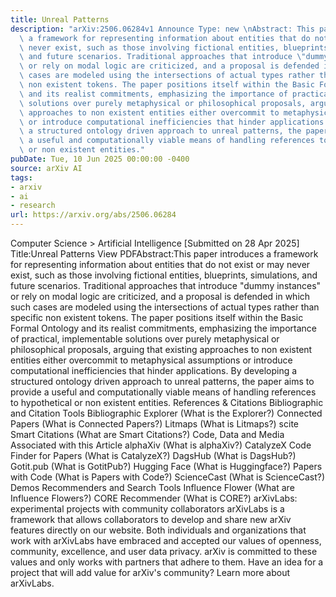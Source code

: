 ```yaml
---
title: Unreal Patterns
description: "arXiv:2506.06284v1 Announce Type: new \nAbstract: This paper introduces\
  \ a framework for representing information about entities that do not exist or may\
  \ never exist, such as those involving fictional entities, blueprints, simulations,\
  \ and future scenarios. Traditional approaches that introduce \"dummy instances\"\
  \ or rely on modal logic are criticized, and a proposal is defended in which such\
  \ cases are modeled using the intersections of actual types rather than specific\
  \ non existent tokens. The paper positions itself within the Basic Formal Ontology\
  \ and its realist commitments, emphasizing the importance of practical, implementable\
  \ solutions over purely metaphysical or philosophical proposals, arguing that existing\
  \ approaches to non existent entities either overcommit to metaphysical assumptions\
  \ or introduce computational inefficiencies that hinder applications. By developing\
  \ a structured ontology driven approach to unreal patterns, the paper aims to provide\
  \ a useful and computationally viable means of handling references to hypothetical\
  \ or non existent entities."
pubDate: Tue, 10 Jun 2025 00:00:00 -0400
source: arXiv AI
tags:
- arxiv
- ai
- research
url: https://arxiv.org/abs/2506.06284
---
```


Computer Science > Artificial Intelligence
[Submitted on 28 Apr 2025]
Title:Unreal Patterns
View PDFAbstract:This paper introduces a framework for representing information about entities that do not exist or may never exist, such as those involving fictional entities, blueprints, simulations, and future scenarios. Traditional approaches that introduce "dummy instances" or rely on modal logic are criticized, and a proposal is defended in which such cases are modeled using the intersections of actual types rather than specific non existent tokens. The paper positions itself within the Basic Formal Ontology and its realist commitments, emphasizing the importance of practical, implementable solutions over purely metaphysical or philosophical proposals, arguing that existing approaches to non existent entities either overcommit to metaphysical assumptions or introduce computational inefficiencies that hinder applications. By developing a structured ontology driven approach to unreal patterns, the paper aims to provide a useful and computationally viable means of handling references to hypothetical or non existent entities.
References & Citations
Bibliographic and Citation Tools
Bibliographic Explorer (What is the Explorer?)
Connected Papers (What is Connected Papers?)
Litmaps (What is Litmaps?)
scite Smart Citations (What are Smart Citations?)
Code, Data and Media Associated with this Article
alphaXiv (What is alphaXiv?)
CatalyzeX Code Finder for Papers (What is CatalyzeX?)
DagsHub (What is DagsHub?)
Gotit.pub (What is GotitPub?)
Hugging Face (What is Huggingface?)
Papers with Code (What is Papers with Code?)
ScienceCast (What is ScienceCast?)
Demos
Recommenders and Search Tools
Influence Flower (What are Influence Flowers?)
CORE Recommender (What is CORE?)
arXivLabs: experimental projects with community collaborators
arXivLabs is a framework that allows collaborators to develop and share new arXiv features directly on our website.
Both individuals and organizations that work with arXivLabs have embraced and accepted our values of openness, community, excellence, and user data privacy. arXiv is committed to these values and only works with partners that adhere to them.
Have an idea for a project that will add value for arXiv's community? Learn more about arXivLabs.